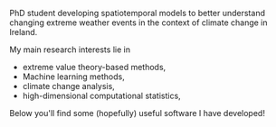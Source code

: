 PhD student developing spatiotemporal models to better understand changing extreme weather events in the context of climate change in Ireland.

My main research interests lie in 
- extreme value theory-based methods,
- Machine learning methods,
- climate change analysis,
- high-dimensional computational statistics,

Below you'll find some (hopefully) useful software I have developed!
